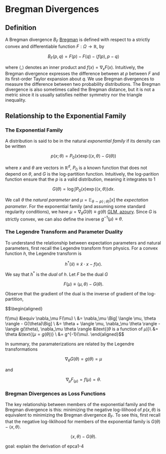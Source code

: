 # Bregman Divergences

## Definition

A Bregman divergence $B_F$ [Bregman](@cite) is defined with respect to a strictly convex and differentiable function $F: \Omega \to \mathbb{R}$, by 

$$
B_F(p, q) = F(p) - F(q) - \langle f(p), p - q \rangle
$$

where $\langle , \rangle$ denotes an inner product and $f(x) = \nabla_x F(x)$. Intuitively, the Bregman divergence expresses the difference between at $p$ between $F$ and its first-order Taylor expansion about $q$. We use Bregman divergences to measure the difference between two probability distributions. The Bregman divergence is also sometimes called the Bregman distance, but it is not a metric since it is usually satisfies neither symmetry nor the triangle inequality.

## Relationship to the Exponential Family

### The Exponential Family

A distribution is said to be in the natural *exponential family* if its density can be written

$$
p(x ; \theta) = P_0(x) \exp(\langle x, \theta \rangle - G(\theta) )
$$

where $x$ and $\theta$ are vectors in $\mathbb{R}^d$, $P_0$ is a known function that does not depend on $\theta$, and $G$ is the log-partition function.  Intuitively, the log-parition function ensure that the $p$ is a valid distribution, meaning it integrates to $1$

$$
G(\theta) = \log \int P_0(x) \exp(\langle x, \theta \rangle) dx.
$$

We call $\theta$ the *natural parameter* and $\mu = \mathbb{E}_{\theta \sim p(\cdot; \theta)}[x]$ the *expectation parameter*. For the exponential family (and assuming some standard regularity conditions), we have $\mu = \nabla_\theta G(\theta) \equiv g(\theta)$ [GLM, azoury](@cite). Since $G$ is strictly convex, we can also define the inverse $g^{-1}(\mu) \equiv \theta$.

### The Legendre Transform and Parameter Duality

To understand the relationship between expectation parameters and natural parameters, first recall the Legendre transform from physics. For a convex function $h$, the Legendre transform is 

$$
h^*(\tilde{x}) \equiv \tilde{x} \cdot x - f(x).
$$

We say that $h^*$ is the *dual* of $h$. Let $F$ be the dual $G$

$$
F(\mu) \equiv \langle \mu, \theta \rangle - G(\theta).
$$

Observe that the gradient of the dual is the inverse of gradient of the log-partition,

$$\begin{aligned}

f(\mu) 
&\equiv \nabla_\mu F(\mu) \\
&= \nabla_\mu \Big[ \langle \mu, \theta \rangle - G(\theta)\Big] \\
&= \theta + \langle \mu, \nabla_\mu \theta \rangle - \langle g(\theta), \nabla_\mu \theta \rangle &\text{($\theta$ is a function of $\mu$)}\\
&= \theta &\text{($\mu = g(\theta)$)} \\
&= g^{-1}(\mu).
\end{aligned}$$

In summary, the paramaterizations are related by the Legendre transformations 

$$
\nabla_\theta G(\theta) = g(\theta) = \mu
$$

and

$$
\nabla_\mu F_(\mu) = f(\mu) = \theta.
$$

### Bregman Divergences as Loss Functions

The key relationship between members of the exponential family and the Bregman divergence is this: minimizing the negative log-lilihood of $p(x, \theta)$ is equivalent to minimizing the Bregman divergence $B_F$. To see this, first recall that the negative log-liklihood for members of the exponential family is $G(\theta) - \langle x, \theta \rangle$. 

$$
\langle x, \theta \rangle - G(\theta).
$$


goal: explain the derivation of epca1-4